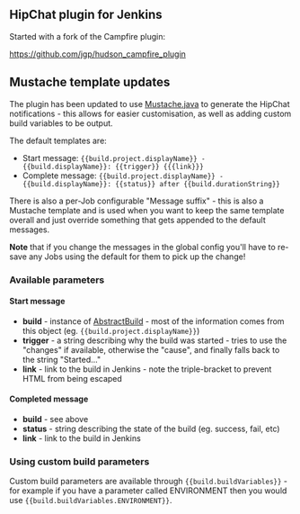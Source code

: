 ## HipChat plugin for Jenkins

Started with a fork of the Campfire plugin:

https://github.com/jgp/hudson_campfire_plugin

## Mustache template updates

The plugin has been updated to use [Mustache.java](https://github.com/spullara/mustache.java) to
generate the HipChat notifications - this allows for easier customisation, as well as adding custom
 build variables to be output.

 The default templates are:

 * Start message: ```{{build.project.displayName}} - {{build.displayName}}: {{trigger}} {{{link}}}```
 * Complete message: ```{{build.project.displayName}} - {{build.displayName}}: {{status}} after {{build.durationString}}```

 There is also a per-Job configurable "Message suffix" - this is also a Mustache template and is
 used when you want to keep the same template overall and just override something that gets appended
 to the default messages.

 **Note** that if you change the messages in the global config you'll have to re-save any Jobs using
 the default for them to pick up the change!

 ### Available parameters

 #### Start message

 * **build** - instance of [AbstractBuild](http://javadoc.jenkins-ci.org/hudson/model/AbstractBuild.html) -
   most of the information comes from this object (eg. ```{{build.project.displayName}}```)
 * **trigger** - a string describing why the build was started - tries to use the "changes" if available, otherwise
  the "cause", and finally falls back to the string "Started..."
 * **link** - link to the build in Jenkins - note the triple-bracket to prevent HTML from being escaped

 #### Completed message

 * **build** - see above
 * **status** - string describing the state of the build (eg. success, fail, etc)
 * **link** - link to the build in Jenkins

 ### Using custom build parameters

 Custom build parameters are available through ```{{build.buildVariables}}``` - for example if you have
 a parameter called ENVIRONMENT then you would use ```{{build.buildVariables.ENVIRONMENT}}```.